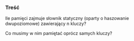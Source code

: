 ### Treść
Ile pamięci zajmuje słownik statyczny (oparty o haszowanie dwupoziomowe) zawierający n kluczy?

Co musimy w nim pamiętać oprócz samych kluczy?
